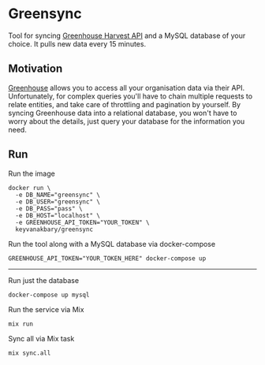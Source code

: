 # Greensync

Tool for syncing [Greenhouse Harvest API](https://developers.greenhouse.io/harvest.html) and a MySQL database of your choice. It pulls new data every 15 minutes.

## Motivation

[Greenhouse](https://www.greenhouse.io/) allows you to access all your organisation data via their API. Unfortunately, for complex queries you'll have to chain multiple requests to relate entities, and take care of throttling and pagination by yourself. By syncing Greenhouse data into a relational database, you won't have to worry about the details, just query your database for the information you need.

## Run

Run the image

    docker run \
      -e DB_NAME="greensync" \
      -e DB_USER="greensync" \
      -e DB_PASS="pass" \
      -e DB_HOST="localhost" \
      -e GREENHOUSE_API_TOKEN="YOUR_TOKEN" \
      keyvanakbary/greensync

Run the tool along with a MySQL database via docker-compose

    GREENHOUSE_API_TOKEN="YOUR_TOKEN_HERE" docker-compose up

---

Run just the database

    docker-compose up mysql

Run the service via Mix

    mix run

Sync all via Mix task

    mix sync.all